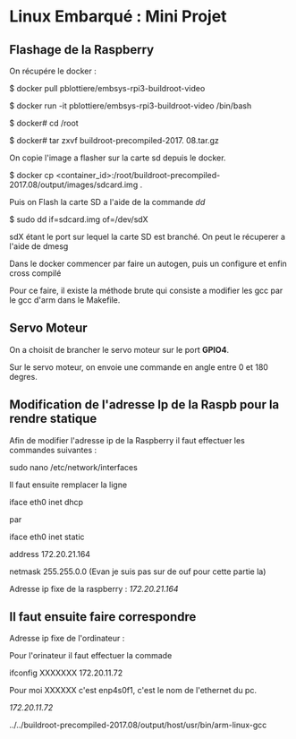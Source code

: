 Linux Embarqué : Mini Projet
=========

## Flashage de la Raspberry

On récupére le docker :

$ docker pull pblottiere/embsys-rpi3-buildroot-video

$ docker run -it pblottiere/embsys-rpi3-buildroot-video /bin/bash

$ docker# cd /root

$ docker# tar zxvf 
buildroot-precompiled-2017.
08.tar.gz

On copie l'image a flasher sur la carte sd depuis le docker. 

$ docker cp <container_id>:/root/buildroot-precompiled-2017.08/output/images/sdcard.img .
 
Puis on Flash la carte SD a l'aide de la commande _dd_

$ sudo dd if=sdcard.img of=/dev/sdX

sdX étant le port sur lequel la carte SD est branché. On peut le récuperer a l'aide de dmesg

Dans le docker commencer par faire un autogen, puis un configure et enfin cross compilé

Pour ce faire, il existe la méthode brute qui consiste a modifier les gcc par le gcc d'arm dans le Makefile.

## Servo Moteur 

On a choisit de brancher le servo moteur sur le port **GPIO4**.

Sur le servo moteur, on envoie une commande en angle entre 0 et 180 degres.

## Modification de l'adresse Ip de la Raspb pour la rendre statique

Afin de modifier l'adresse ip de la Raspberry 
il faut effectuer les commandes suivantes :

sudo nano /etc/network/interfaces

Il faut ensuite remplacer la ligne 

iface eth0 inet dhcp  

par 

iface eth0 inet static
 
 
address 172.20.21.164
 
netmask 255.255.0.0
 (Evan je suis pas sur de ouf pour cette partie la)

Adresse ip fixe de la raspberry : _172.20.21.164_

## Il faut ensuite faire correspondre 
Adresse ip fixe de l'ordinateur :

Pour l'orinateur il faut effectuer la commade 

ifconfig XXXXXXX 172.20.11.72

Pour moi XXXXXX c'est enp4s0f1, c'est le nom de l'ethernet du pc.

_172.20.11.72_

../../buildroot-precompiled-2017.08/output/host/usr/bin/arm-linux-gcc